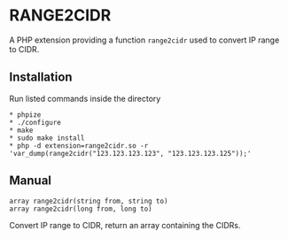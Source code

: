 RANGE2CIDR
==========                                                                                                             

A PHP extension providing a function `range2cidr` used to convert IP range to CIDR.


Installation
------------

Run listed commands inside the directory
    
    * phpize
    * ./configure
    * make
    * sudo make install
    * php -d extension=range2cidr.so -r 'var_dump(range2cidr("123.123.123.123", "123.123.123.125"));'

Manual
------

    array range2cidr(string from, string to)
    array range2cidr(long from, long to)

Convert IP range to CIDR, return an array containing the CIDRs.
